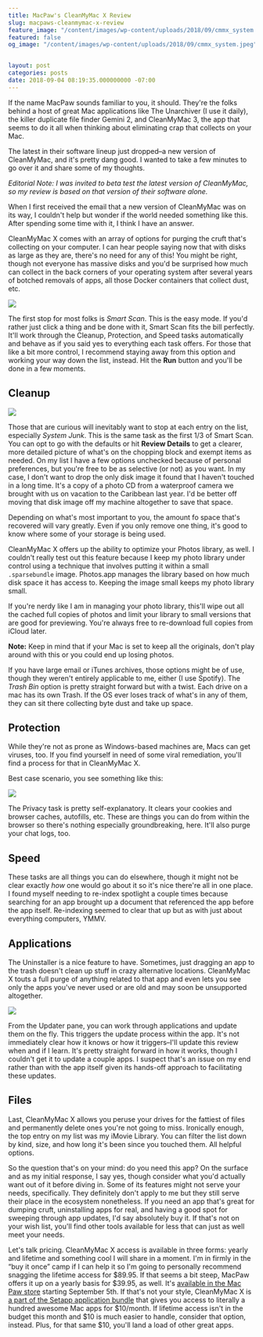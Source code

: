 ```yaml
---
title: MacPaw's CleanMyMac X Review
slug: macpaws-cleanmymac-x-review
feature_image: "/content/images/wp-content/uploads/2018/09/cmmx_system.jpeg"
featured: false
og_image: "/content/images/wp-content/uploads/2018/09/cmmx_system.jpeg"


layout: post
categories: posts
date: 2018-09-04 08:19:35.000000000 -07:00
---
```


If the name MacPaw sounds familiar to you, it should. They're the folks behind a host of great Mac applications like The Unarchiver (I use it daily), the killer duplicate file finder Gemini 2, and CleanMyMac 3, the app that seems to do it all when thinking about eliminating crap that collects on your Mac.

The latest in their software lineup just dropped–a new version of CleanMyMac, and it's pretty dang good. I wanted to take a few minutes to go over it and share some of my thoughts.

_Editorial Note: I was invited to beta test the latest version of CleanMyMac, so my review is based on that version of their software alone._

When I first received the email that a new version of CleanMyMac was on its way, I couldn't help but wonder if the world needed something like this. After spending some time with it, I think I have an answer.

CleanMyMac X comes with an array of options for purging the cruft that's collecting on your computer. I can hear people saying now that with disks as large as they are, there's no need for any of this! You might be right, though not everyone has massive disks and you'd be surprised how much can collect in the back corners of your operating system after several years of botched removals of apps, all those Docker containers that collect dust, etc.

![](/content/images/wp-content/uploads/2018/08/cmmx_smart_scan.jpeg)

The first stop for most folks is _Smart Scan_. This is the easy mode. If you'd rather just click a thing and be done with it, Smart Scan fits the bill perfectly. It'll work through the Cleanup, Protection, and Speed tasks automatically and behave as if you said yes to everything each task offers. For those that like a bit more control, I recommend staying away from this option and working your way down the list, instead. Hit the **Run** button and you'll be done in a few moments.

## Cleanup

![](/content/images/wp-content/uploads/2018/09/cmmx_smart_scan_details.jpg)

Those that are curious will inevitably want to stop at each entry on the list, especially _System Junk_. This is the same task as the first 1/3 of Smart Scan. You can opt to go with the defaults or hit **Review Details** to get a clearer, more detailed picture of what's on the chopping block and exempt items as needed. On my list I have a few options unchecked because of personal preferences, but you're free to be as selective (or not) as you want. In my case, I don't want to drop the only disk image it found that I haven't touched in a long time. It's a copy of a photo CD from a waterproof camera we brought with us on vacation to the Caribbean last year. I'd be better off moving that disk image off my machine altogether to save that space.

Depending on what's most important to you, the amount fo space that's recovered will vary greatly. Even if you only remove one thing, it's good to know where some of your storage is being used.

CleanMyMac X offers up the ability to optimize your Photos library, as well. I couldn't really test out this feature because I keep my photo library under control using a technique that involves putting it within a small `.sparsebundle` image. Photos.app manages the library based on how much disk space it has access to. Keeping the image small keeps my photo library small.

If you're nerdy like I am in managing your photo library, this'll wipe out all the cached full copies of photos and limit your library to small versions that are good for previewing. You're always free to re-download full copies from iCloud later.

**Note:** Keep in mind that if your Mac is set to keep all the originals, don't play around with this or you could end up losing photos.

If you have large email or iTunes archives, those options might be of use, though they weren't entirely applicable to me, either (I use Spotify). The _Trash Bin_ option is pretty straight forward but with a twist. Each drive on a mac has its own Trash. If the OS ever loses track of what's in any of them, they can sit there collecting byte dust and take up space.

## Protection

While they're not as prone as Windows-based machines are, Macs can get viruses, too. If you find yourself in need of some viral remediation, you'll find a process for that in CleanMyMac X.

Best case scenario, you see something like this:

![](/content/images/wp-content/uploads/2018/09/Screen-Shot-2018-08-30-at-5.39.01-PM.png)

The Privacy task is pretty self-explanatory. It clears your cookies and browser caches, autofills, etc. These are things you can do from within the browser so there's nothing especially groundbreaking, here. It'll also purge your chat logs, too.

## Speed

These tasks are all things you can do elsewhere, though it might not be clear exactly _how_ one would go about it so it's nice there're all in one place. I found myself needing to re-index spotlight a couple times because searching for an app brought up a document that referenced the app before the app itself. Re-indexing seemed to clear that up but as with just about everything computers, YMMV.

## Applications

The Uninstaller is a nice feature to have. Sometimes, just dragging an app to the trash doesn't clean up stuff in crazy alternative locations. CleanMyMac X touts a full purge of anything related to that app and even lets you see only the apps you've never used or are old and may soon be unsupported altogether.

![](/content/images/wp-content/uploads/2018/09/Screen-Shot-2018-08-30-at-5.50.30-PM.png)

From the Updater pane, you can work through applications and update them on the fly. This triggers the update process within the app. It's not immediately clear how it knows or how it triggers–I'll update this review when and if I learn. It's pretty straight forward in how it works, though I couldn't get it to update a couple apps. I suspect that's an issue on my end rather than with the app itself given its hands-off approach to facilitating these updates.

## Files

Last, CleanMyMac X allows you peruse your drives for the fattiest of files and permanently delete ones you're not going to miss. Ironically enough, the top entry on my list was my iMovie Library. You can filter the list down by kind, size, and how long it's been since you touched them. All helpful options.

So the question that's on your mind: do you need this app? On the surface and as my initial response, I say yes, though consider what you'd actually want out of it before diving in. Some of its features might not serve your needs, specifically. They definitely don't apply to me but they still serve their place in the ecosystem nonetheless. If you need an app that's great for dumping cruft, uninstalling apps for real, and having a good spot for sweeping through app updates, I'd say absolutely buy it. If that's not on your wish list, you'll find other tools available for less that can just as well meet your needs.

Let's talk pricing. CleanMyMac X access is available in three forms: yearly and lifetime and something cool I will share in a moment. I'm in firmly in the “buy it once” camp if I can help it so I'm going to personally recommend snagging the lifetime access for $89.95. If that seems a bit steep, MacPaw offers it up on a yearly basis for $39.95, as well. It's [available in the Mac Paw store](https://johnathan.org/cleanmymacx) starting September 5th. If that's not your style, CleanMyMac X is [a part of the Setapp application bundle](https://johnathan.org/setapp) that gives you access to literally a hundred awesome Mac apps for $10/month. If lifetime access isn't in the budget this month and $10 is much easier to handle, consider that option, instead. Plus, for that same $10, you'll land a load of other great apps.


